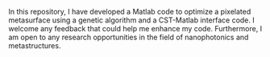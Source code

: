 In this repository, I have developed a Matlab code to optimize a pixelated metasurface using a genetic algorithm and a CST-Matlab interface code. I welcome any feedback that could help me enhance my code. Furthermore, I am open to any research opportunities in the field of nanophotonics and metastructures.
